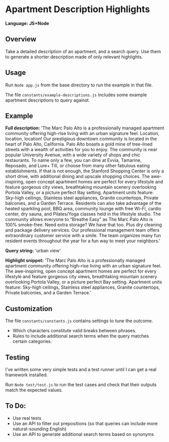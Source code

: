 # Apartment Description Highlights
<strong>Language: JS+Node</strong>

## Overview

Take a detailed description of an apartment, and a search query. Use them to generate a shorter description made of only relevant highlights. 

## Usage

Run `Node app.js` from the base directory to run the example in that file. 

The file `constants/example-descriptions.js` includes some example apartment descriptions to query against. 

## Example

**Full description:** 'The Marc Palo Alto is a professionally managed apartment community offering high-rise living with an urban signature feel. Location, location, location! Our prestigious downtown community is located in the heart of Palo Alto, California. Palo Alto boasts a gold mine of tree-lined streets with a wealth of activities for you to enjoy. The community is near popular University Avenue, with a wide variety of shops and chic restaurants. To name only a few, you can dine at Evvia, Tamarine, Reposado, and Lure+ Till, or choose from many other fabulous eating establishments. If that is not enough, the Stanford Shopping Center is only a short drive, with additional dining and upscale shopping choices. The awe-inspiring, open concept apartment homes are perfect for every lifestyle and feature gorgeous city views, breathtaking mountain scenery overlooking Portola Valley, or a picture perfect Bay setting. Apartment units feature: Sky-high ceilings, Stainless steel appliances, Granite countertops, Private balconies, and a Garden Terrace. Residents can also take advantage of the heated sparkling pool, BBQ area, community lounge with free Wi-Fi, cardio center, dry sauna, and Pilates/Yoga classes held in the lifestyle studio. The community allows everyone to “Breathe Easy” as The Marc Palo Alto is 100% smoke-free. Need extra storage? We have that too. Plus dry cleaning and package delivery services. Our professional management team offers extraordinary customer service with a smile. The team organizes many fun resident events throughout the year for a fun way to meet your neighbors.'

**Query string:** 'urban view'

**Highlight snippet:** 'The Marc Palo Alto is a professionally managed apartment community offering high-rise living with an urban signature feel. The awe-inspiring, open concept apartment homes are perfect for every lifestyle and feature gorgeous city views, breathtaking mountain scenery overlooking Portola Valley, or a picture perfect Bay setting. Apartment units feature: Sky-high ceilings, Stainless steel appliances, Granite countertops, Private balconies, and a Garden Terrace.' 

## Customization

The file `constants/constants.js` contains settings to tune the outcome. 
 * Which characters constitute valid breaks between phrases. 
 * Rules to include additional search terms when the query matches certain categories. 

## Testing

I've written some very simple tests and a test runner until I can get a real framework installed. 

Run `Node test/test.js` to run the test cases and check that their outputs match the expected values. 

## To Do:

* Use real tests
* Use an API to filter out prepositions (so that queries can include more natural-sounding English)
* Use an API to generate additional search terms based on synonyms
